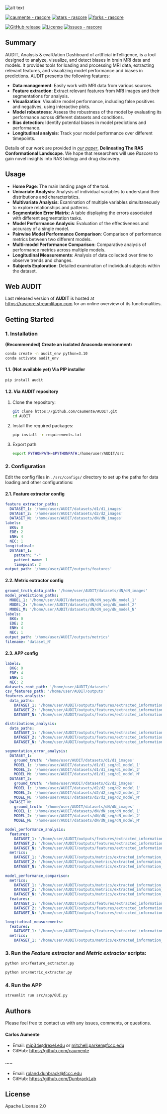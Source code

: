 ![alt text](https://github.com/caumente/AUDIT/blob/main/src/app/util/images/AUDIT.png)

<a href="https://github.com/caumente/AUDIT" title="Go to GitHub repo"><img src="https://img.shields.io/static/v1?label=caumente&message=rascore&color=e78ac3&logo=github" alt="caumente - rascore"></a>
<a href="https://github.com/caumente/AUDIT"><img src="https://img.shields.io/github/stars/caumente/AUDIT?style=social" alt="stars - rascore"></a>
<a href="https://github.com/caumente/AUDIT"><img src="https://img.shields.io/github/forks/caumente/AUDIT?style=social" alt="forks - rascore"></a>

</div>

<a href="https://github.com/caumente/audit/releases/"><img src="https://img.shields.io/github/release/caumente/audit?include_prereleases=&sort=semver&color=e78ac3" alt="GitHub release"></a>
<a href="#license"><img src="https://img.shields.io/badge/License-Apache_2.0-e78ac3" alt="License"></a>
<a href="https://github.com/caumente/audit/issues"><img src="https://img.shields.io/github/issues/caumente/audit" alt="issues - rascore"></a>

## Summary

AUDIT, Analysis & evalUation Dashboard of artIficial inTelligence, is a tool designed to analyze,
visualize, and detect biases in brain MRI data and models. It provides tools for loading and processing MRI data,
extracting relevant features, and visualizing model performance and biases in predictions. AUDIT presents the 
following features:


- **Data management**: Easily work with MRI data from various sources.
- **Feature extraction**: Extract relevant features from MRI images and their segmentations for analysis.
- **Visualization**: Visualize model performance, including false positives and negatives, using interactive plots.
- **Model robustness**: Assess the robustness of the model by evaluating its performance across different datasets and conditions.
- **Bias detection**: Identify potential biases in model predictions and performance.
- **Longitudinal analysis**: Track your model performance over different timepoints.

Details of our work are provided in [*our paper*](https://aacrjournals.org/cancerres/article/doi/10.1158/0008-5472.CAN-22-0804/696349/Delineating-The-RAS-Conformational-LandscapeThe), **Delineating The RAS Conformational Landscape**. We hope that researchers will use *Rascore* to gain novel insights into RAS biology and drug discovery. 


## Usage
- **Home Page**: The main landing page of the tool.
- **Univariate Analysis**: Analysis of individual variables to understand their distributions and characteristics.
- **Multivariate Analysis**: Examination of multiple variables simultaneously to explore relationships and patterns.
- **Segmentation Error Matrix**: A table displaying the errors associated with different segmentation tasks.
- **Model Performance Analysis**: Evaluation of the effectiveness and accuracy of a single model.
- **Pairwise Model Performance Comparison**: Comparison of performance metrics between two different models.
- **Multi-model Performance Comparison**: Comparative analysis of performance metrics across multiple models.
- **Longitudinal Measurements**: Analysis of data collected over time to observe trends and changes.
- **Subjects Exploration**: Detailed examination of individual subjects within the dataset.


## Web AUDIT

Last released version of **AUDIT** is hosted at https://rascore.streamlitapp.com for an online overview of its functionalities.


## Getting Started

### 1. Installation

**(Recommended) Create an isolated Anaconda environment:**

```bash
conda create -n audit_env python=3.10
conda activate audit_env
```

#### 1.1. (Not available yet) Via PIP installer


```bash
pip install audit
```

#### 1.2. Via AUDIT repository

1. Clone the repository:
    ```bash
    git clone https://github.com/caumente/AUDIT.git
    cd AUDIT
    ```
2. Install the required packages:
    ```bash
    pip install -r requirements.txt
    ```
   
3. Export path
    ```bash
    export PYTHONPATH=$PYTHONPATH:/home/user/AUDIT/src
    ```

### 2. Configuration

Edit the config files in `./src/configs/` directory to set up the paths for data loading and other configurations:

#### 2.1. Feature extractor config

```yaml
feature_extractor_paths:
  DATASET_1: '/home/user/AUDIT/datasets/d1/d1_images'
  DATASET_2: '/home/user/AUDIT/datasets/d2/d2_images'
  DATASET_N: '/home/user/AUDIT/datasets/dN/dN_images'
labels:
  BKG: 0
  EDE: 2
  ENH: 4
  NEC: 1
longitudinal:
  DATASET_1:
    pattern: "-"
    patient_name: 1
    timepoint: 2
output_path: '/home/user/AUDIT/outputs/features'

```

#### 2.2. Metric extractor config

```yaml
ground_truth_data_path: '/home/user/AUDIT/datasets/dN/dN_images'
model_predictions_paths:
  MODEL_1: '/home/user/AUDIT/datasets/dN/dN_seg/dN_model_1'
  MODEL_2: '/home/user/AUDIT/datasets/dN/dN_seg/dN_model_2'
  MODEL_M: '/home/user/AUDIT/datasets/dN/dN_seg/dN_model_N'
labels:
  BKG: 0
  EDE: 2
  ENH: 4
  NEC: 1
output_path: '/home/user/AUDIT/outputs/metrics'
filename: 'dataset_N'
```

#### 2.3. APP config

```yaml
labels:
  BKG: 0
  EDE: 4
  ENH: 1
  NEC: 2
datasets_root_path: '/home/user/AUDIT/datasets'
csv_features_path: '/home/user/AUDIT/outputs'
features_analysis:
  data_paths:
    DATASET_1: '/home/user/AUDIT/outputs/features/extracted_information_D1.csv'
    DATASET_2: '/home/user/AUDIT/outputs/features/extracted_information_D2.csv'
    DATASET_N: '/home/user/AUDIT/outputs/features/extracted_information_DN.csv'

distributions_analysis:
  data_paths:
    DATASET_1: '/home/user/AUDIT/outputs/features/extracted_information_D1.csv'
    DATASET_2: '/home/user/AUDIT/outputs/features/extracted_information_D2.csv'
    DATASET_N: '/home/user/AUDIT/outputs/features/extracted_information_DN.csv'

segmentation_error_analysis:
  DATASET_1:
    ground_truth: '/home/user/AUDIT/datasets/d1/d1_images'
    MODEL_1: '/home/user/AUDIT/datasets/d1/d1_seg/d1_model_1'
    MODEL_2: '/home/user/AUDIT/datasets/d1/d1_seg/d1_model_2'
    MODEL_M: '/home/user/AUDIT/datasets/d1/d1_seg/d1_model_M'
  DATASET_2:
    ground_truth: '/home/user/AUDIT/datasets/d2/d2_images'
    MODEL_1: '/home/user/AUDIT/datasets/d2/d2_seg/d2_model_1'
    MODEL_2: '/home/user/AUDIT/datasets/d2/d2_seg/d2_model_2'
    MODEL_M: '/home/user/AUDIT/datasets/d2/d2_seg/d2_model_M'
  DATASET_N:
    ground_truth: '/home/user/AUDIT/datasets/dN/dN_images'
    MODEL_1: '/home/user/AUDIT/datasets/dN/dN_seg/dN_model_1'
    MODEL_2: '/home/user/AUDIT/datasets/dN/dN_seg/dN_model_2'
    MODEL_M: '/home/user/AUDIT/datasets/dN/dN_seg/dN_model_M'

model_performance_analysis:
  features:
    DATASET_1: '/home/user/AUDIT/outputs/features/extracted_information_D1.csv'
    DATASET_2: '/home/user/AUDIT/outputs/features/extracted_information_D2.csv'
    DATASET_N: '/home/user/AUDIT/outputs/features/extracted_information_DN.csv'
  metrics:
    DATASET_1: '/home/user/AUDIT/outputs/metrics/extracted_information_D1.csv'
    DATASET_2: '/home/user/AUDIT/outputs/metrics/extracted_information_D2.csv'
    DATASET_N: '/home/user/AUDIT/outputs/metrics/extracted_information_DN.csv'
    
model_performance_comparison:
  metrics:
    DATASET_1: '/home/user/AUDIT/outputs/metrics/extracted_information_D1.csv'
    DATASET_2: '/home/user/AUDIT/outputs/metrics/extracted_information_D2.csv'
    DATASET_N: '/home/user/AUDIT/outputs/metrics/extracted_information_DN.csv'
  features:
    DATASET_1: '/home/user/AUDIT/outputs/features/extracted_information_D1.csv'
    DATASET_2: '/home/user/AUDIT/outputs/features/extracted_information_D2.csv'
    DATASET_N: '/home/user/AUDIT/outputs/features/extracted_information_DN.csv'

longitudinal_measurements:
  features:
    DATASET_1: '/home/user/AUDIT/outputs/features/extracted_information_D1.csv'
  metrics:
    DATASET_1: '/home/user/AUDIT/outputs/metrics/extracted_information_D1.csv'

```

### 3. Run the *Feature extractor* and *Metric extractor* scripts:

```bash
python src/feature_extractor.py
```

```bash
python src/metric_extractor.py
```

### 4. Run the APP

```bash
streamlit run src/app/GUI.py
```


## Authors

Please feel free to contact us with any issues, comments, or questions.

#### Carlos Aumente 

- Email: <mip34@drexel.edu> or <mitchell.parker@fccc.edu>
- GitHub: https://github.com/caumente

#### ..... 

- Email: <roland.dunbrack@fccc.edu>
- GitHub: https://github.com/DunbrackLab


## License
Apache License 2.0





